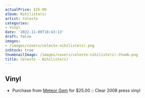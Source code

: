 ```yaml
---
actualPrice: $25.00
album: Nihiliste(s)
artist: Celeste
categories:
- Vinyl
date: '2022-11-09T18:43:13'
draft: false
images:
- /images/covers/celeste-nihiliste(s).png
inStock: true
thumbnailImage: /images/covers/celeste-nihiliste(s)-thumb.png
title: Celeste - Nihiliste(s)
---
```


## Vinyl
* Purchase from [Meteor Gem](https://meteor-gem.com/products/blemish-celeste-nihilistes-2xlp) for $25.00 :: Clear 2008 press vinyl
